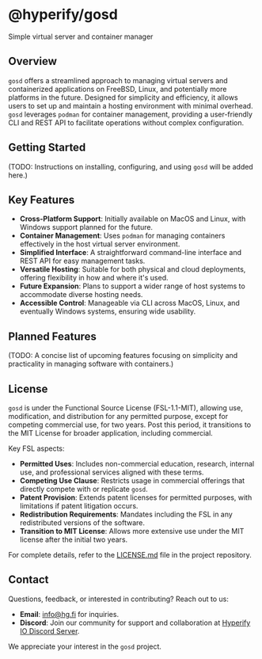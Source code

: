 # @hyperify/gosd

Simple virtual server and container manager

## Overview

`gosd` offers a streamlined approach to managing virtual servers and containerized applications on FreeBSD, Linux, and potentially more platforms in the future. Designed for simplicity and efficiency, it allows users to set up and maintain a hosting environment with minimal overhead. `gosd` leverages `podman` for container management, providing a user-friendly CLI and REST API to facilitate operations without complex configuration.

## Getting Started

(TODO: Instructions on installing, configuring, and using `gosd` will be added here.)

## Key Features

- **Cross-Platform Support**: Initially available on MacOS and Linux, with Windows support planned for the future.
- **Container Management**: Uses `podman` for managing containers effectively in the host virtual server environment.
- **Simplified Interface**: A straightforward command-line interface and REST API for easy management tasks.
- **Versatile Hosting**: Suitable for both physical and cloud deployments, offering flexibility in how and where it's used.
- **Future Expansion**: Plans to support a wider range of host systems to accommodate diverse hosting needs.
- **Accessible Control**: Manageable via CLI across MacOS, Linux, and eventually Windows systems, ensuring wide usability.

## Planned Features

(TODO: A concise list of upcoming features focusing on simplicity and practicality in managing software with containers.)

## License

`gosd` is under the Functional Source License (FSL-1.1-MIT), allowing use, modification, and distribution for any permitted purpose, except for competing commercial use, for two years. Post this period, it transitions to the MIT License for broader application, including commercial.

Key FSL aspects:
- **Permitted Uses**: Includes non-commercial education, research, internal use, and professional services aligned with these terms.
- **Competing Use Clause**: Restricts usage in commercial offerings that directly compete with or replicate `gosd`.
- **Patent Provision**: Extends patent licenses for permitted purposes, with limitations if patent litigation occurs.
- **Redistribution Requirements**: Mandates including the FSL in any redistributed versions of the software.
- **Transition to MIT License**: Allows more extensive use under the MIT license after the initial two years.

For complete details, refer to the [LICENSE.md](LICENSE.md) file in the project repository.

## Contact

Questions, feedback, or interested in contributing? Reach out to us:

- **Email**: [info@hg.fi](mailto:info@hg.fi) for inquiries.
- **Discord**: Join our community for support and collaboration at [Hyperify IO Discord Server](https://discord.gg/V2X9XugU3p).

We appreciate your interest in the `gosd` project.
